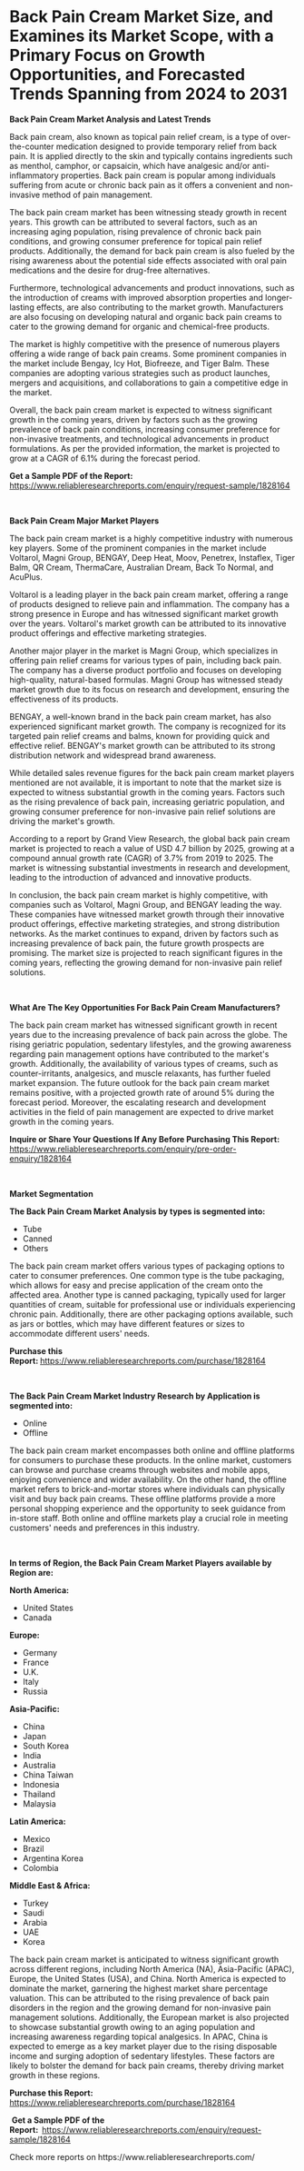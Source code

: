 <p><h1>Back Pain Cream Market Size, and Examines its Market Scope, with a Primary Focus on Growth Opportunities, and Forecasted Trends Spanning from 2024 to 2031</h1></p><p><strong>Back Pain Cream Market Analysis and Latest Trends</strong></p>
<p><p>Back pain cream, also known as topical pain relief cream, is a type of over-the-counter medication designed to provide temporary relief from back pain. It is applied directly to the skin and typically contains ingredients such as menthol, camphor, or capsaicin, which have analgesic and/or anti-inflammatory properties. Back pain cream is popular among individuals suffering from acute or chronic back pain as it offers a convenient and non-invasive method of pain management.</p><p>The back pain cream market has been witnessing steady growth in recent years. This growth can be attributed to several factors, such as an increasing aging population, rising prevalence of chronic back pain conditions, and growing consumer preference for topical pain relief products. Additionally, the demand for back pain cream is also fueled by the rising awareness about the potential side effects associated with oral pain medications and the desire for drug-free alternatives.</p><p>Furthermore, technological advancements and product innovations, such as the introduction of creams with improved absorption properties and longer-lasting effects, are also contributing to the market growth. Manufacturers are also focusing on developing natural and organic back pain creams to cater to the growing demand for organic and chemical-free products.</p><p>The market is highly competitive with the presence of numerous players offering a wide range of back pain creams. Some prominent companies in the market include Bengay, Icy Hot, Biofreeze, and Tiger Balm. These companies are adopting various strategies such as product launches, mergers and acquisitions, and collaborations to gain a competitive edge in the market.</p><p>Overall, the back pain cream market is expected to witness significant growth in the coming years, driven by factors such as the growing prevalence of back pain conditions, increasing consumer preference for non-invasive treatments, and technological advancements in product formulations. As per the provided information, the market is projected to grow at a CAGR of 6.1% during the forecast period.</p></p>
<p><strong>Get a Sample PDF of the Report:&nbsp;</strong> <a href="https://www.reliableresearchreports.com/enquiry/request-sample/1828164">https://www.reliableresearchreports.com/enquiry/request-sample/1828164</a></p>
<p>&nbsp;</p>
<p><strong>Back Pain Cream Major Market Players</strong></p>
<p><p>The back pain cream market is a highly competitive industry with numerous key players. Some of the prominent companies in the market include Voltarol, Magni Group, BENGAY, Deep Heat, Moov, Penetrex, Instaflex, Tiger Balm, QR Cream, ThermaCare, Australian Dream, Back To Normal, and AcuPlus.</p><p>Voltarol is a leading player in the back pain cream market, offering a range of products designed to relieve pain and inflammation. The company has a strong presence in Europe and has witnessed significant market growth over the years. Voltarol's market growth can be attributed to its innovative product offerings and effective marketing strategies.</p><p>Another major player in the market is Magni Group, which specializes in offering pain relief creams for various types of pain, including back pain. The company has a diverse product portfolio and focuses on developing high-quality, natural-based formulas. Magni Group has witnessed steady market growth due to its focus on research and development, ensuring the effectiveness of its products.</p><p>BENGAY, a well-known brand in the back pain cream market, has also experienced significant market growth. The company is recognized for its targeted pain relief creams and balms, known for providing quick and effective relief. BENGAY's market growth can be attributed to its strong distribution network and widespread brand awareness.</p><p>While detailed sales revenue figures for the back pain cream market players mentioned are not available, it is important to note that the market size is expected to witness substantial growth in the coming years. Factors such as the rising prevalence of back pain, increasing geriatric population, and growing consumer preference for non-invasive pain relief solutions are driving the market's growth.</p><p>According to a report by Grand View Research, the global back pain cream market is projected to reach a value of USD 4.7 billion by 2025, growing at a compound annual growth rate (CAGR) of 3.7% from 2019 to 2025. The market is witnessing substantial investments in research and development, leading to the introduction of advanced and innovative products.</p><p>In conclusion, the back pain cream market is highly competitive, with companies such as Voltarol, Magni Group, and BENGAY leading the way. These companies have witnessed market growth through their innovative product offerings, effective marketing strategies, and strong distribution networks. As the market continues to expand, driven by factors such as increasing prevalence of back pain, the future growth prospects are promising. The market size is projected to reach significant figures in the coming years, reflecting the growing demand for non-invasive pain relief solutions.</p></p>
<p>&nbsp;</p>
<p><strong>What Are The Key Opportunities For Back Pain Cream Manufacturers?</strong></p>
<p><p>The back pain cream market has witnessed significant growth in recent years due to the increasing prevalence of back pain across the globe. The rising geriatric population, sedentary lifestyles, and the growing awareness regarding pain management options have contributed to the market's growth. Additionally, the availability of various types of creams, such as counter-irritants, analgesics, and muscle relaxants, has further fueled market expansion. The future outlook for the back pain cream market remains positive, with a projected growth rate of around 5% during the forecast period. Moreover, the escalating research and development activities in the field of pain management are expected to drive market growth in the coming years.</p></p>
<p><strong>Inquire or Share Your Questions If Any Before Purchasing This Report:</strong> <a href="https://www.reliableresearchreports.com/enquiry/pre-order-enquiry/1828164">https://www.reliableresearchreports.com/enquiry/pre-order-enquiry/1828164</a></p>
<p>&nbsp;</p>
<p><strong>Market Segmentation</strong></p>
<p><strong>The Back Pain Cream Market Analysis by types is segmented into:</strong></p>
<p><ul><li>Tube</li><li>Canned</li><li>Others</li></ul></p>
<p><p>The back pain cream market offers various types of packaging options to cater to consumer preferences. One common type is the tube packaging, which allows for easy and precise application of the cream onto the affected area. Another type is canned packaging, typically used for larger quantities of cream, suitable for professional use or individuals experiencing chronic pain. Additionally, there are other packaging options available, such as jars or bottles, which may have different features or sizes to accommodate different users' needs.</p></p>
<p><strong>Purchase this Report:&nbsp;</strong><a href="https://www.reliableresearchreports.com/purchase/1828164">https://www.reliableresearchreports.com/purchase/1828164</a></p>
<p>&nbsp;</p>
<p><strong>The Back Pain Cream Market Industry Research by Application is segmented into:</strong></p>
<p><ul><li>Online</li><li>Offline</li></ul></p>
<p><p>The back pain cream market encompasses both online and offline platforms for consumers to purchase these products. In the online market, customers can browse and purchase creams through websites and mobile apps, enjoying convenience and wider availability. On the other hand, the offline market refers to brick-and-mortar stores where individuals can physically visit and buy back pain creams. These offline platforms provide a more personal shopping experience and the opportunity to seek guidance from in-store staff. Both online and offline markets play a crucial role in meeting customers' needs and preferences in this industry.</p></p>
<p>&nbsp;</p>
<p><strong>In terms of Region, the Back Pain Cream Market Players available by Region are:</strong></p>
<p>
    <p> <strong> North America: </strong>
        <ul>
            <li>United States</li>
            <li>Canada</li>
        </ul>
        </p> 
    <p> <strong> Europe: </strong>
        <ul>
            <li>Germany</li>
            <li>France</li>
            <li>U.K.</li>
            <li>Italy</li>
            <li>Russia</li>
        </ul>
        </p> 
    <p> <strong> Asia-Pacific: </strong>
        <ul>
            <li>China</li>
            <li>Japan</li>
            <li>South Korea</li>
            <li>India</li>
            <li>Australia</li>
            <li>China Taiwan</li>
            <li>Indonesia</li>
            <li>Thailand</li>
            <li>Malaysia</li>
        </ul>
        </p> 
    <p> <strong> Latin America: </strong>
        <ul>
            <li>Mexico</li>
            <li>Brazil</li>
            <li>Argentina Korea</li>
            <li>Colombia</li>
        </ul>
        </p> 
    <p> <strong> Middle East & Africa: </strong>
        <ul>
            <li>Turkey</li>
            <li>Saudi</li>
            <li>Arabia</li>
            <li>UAE</li>
            <li>Korea</li>
        </ul>
    </p>
    </p>
<p><p>The back pain cream market is anticipated to witness significant growth across different regions, including North America (NA), Asia-Pacific (APAC), Europe, the United States (USA), and China. North America is expected to dominate the market, garnering the highest market share percentage valuation. This can be attributed to the rising prevalence of back pain disorders in the region and the growing demand for non-invasive pain management solutions. Additionally, the European market is also projected to showcase substantial growth owing to an aging population and increasing awareness regarding topical analgesics. In APAC, China is expected to emerge as a key market player due to the rising disposable income and surging adoption of sedentary lifestyles. These factors are likely to bolster the demand for back pain creams, thereby driving market growth in these regions.</p></p>
<p><strong>Purchase this Report: </strong><a href="https://www.reliableresearchreports.com/purchase/1828164">https://www.reliableresearchreports.com/purchase/1828164</a></p>
<p>&nbsp;<strong>Get a Sample PDF of the Report:&nbsp;&nbsp;</strong><a href="https://www.reliableresearchreports.com/enquiry/request-sample/1828164">https://www.reliableresearchreports.com/enquiry/request-sample/1828164</a></p>
<p><strong></strong></p>
<p>Check more reports on https://www.reliableresearchreports.com/</p>
